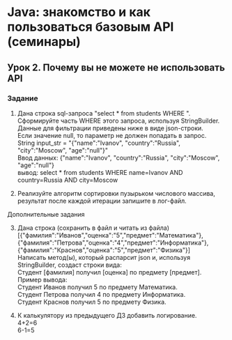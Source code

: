 # Java: знакомство и как пользоваться базовым API (семинары)  
## Урок 2. Почему вы не можете не использовать API  
### Задание  

1) Дана строка sql-запроса "select * from students WHERE ". Сформируйте часть WHERE этого запроса, используя StringBuilder.   Данные для фильтрации приведены ниже в виде json-строки.  
Если значение null, то параметр не должен попадать в запрос.  
String input_str = "{"name":"Ivanov", "country":"Russia", "city":"Moscow", "age":"null"}"  
Ввод данных: {"name":"Ivanov", "country":"Russia", "city":"Moscow", "age":"null"}  
вывод: select * from students WHERE name=Ivanov AND country=Russia AND city=Moscow  

2) Реализуйте алгоритм сортировки пузырьком числового массива, результат после каждой итерации запишите в лог-файл.  

Дополнительные задания  

3) Дана строка (сохранить в файл и читать из файла)  
[{"фамилия":"Иванов","оценка":"5","предмет":"Математика"},{"фамилия":"Петрова","оценка":"4","предмет":"Информатика"},{"фамилия":"Краснов","оценка":"5","предмет":"Физика"}]  
Написать метод(ы), который распарсит json и, используя StringBuilder, создаст строки вида:  
 Студент [фамилия] получил [оценка] по предмету [предмет].  
Пример вывода:  
Студент Иванов получил 5 по предмету Математика.  
Студент Петрова получил 4 по предмету Информатика.  
Студент Краснов получил 5 по предмету Физика.  

4) К калькулятору из предыдущего ДЗ добавить логирование.  
4+2=6  
6-1=5  